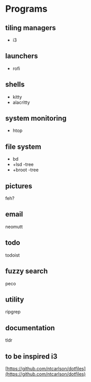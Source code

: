 # Programs

## tiling managers

- i3

## launchers

- rofi

## shells

- kitty
- alacritty

## system monitoring

- htop

## file system

- bd
- +lsd -tree
- +broot -tree

## pictures

feh?

## email

neomutt

## todo

todoist

## fuzzy search

peco

## utility

ripgrep

## documentation

tldr

## to be inspired i3

[https://github.com/ntcarlson/dotfiles](https://github.com/ntcarlson/dotfiles)
